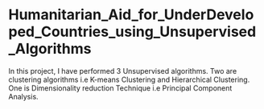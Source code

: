 # Humanitarian_Aid_for_UnderDeveloped_Countries_using_Unsupervised_Algorithms
In this project, I have performed 3 Unsupervised algorithms. Two are clustering algorithms i.e K-means Clustering and Hierarchical Clustering. One is Dimensionality reduction Technique i.e Principal Component Analysis. 
